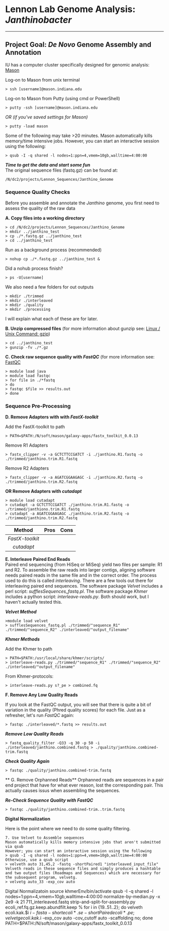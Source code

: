 # Lennon Lab Genome Analysis: *Janthinobacter* #
---

## Project Goal: *De Novo* Genome Assembly and Annotation ##

IU has a computer cluster specifically designed for genomic analysis: [Mason](https://kb.iu.edu/data/bbhh.html)

Log-on to Mason from unix terminal

    > ssh [username]@mason.indiana.edu

Log-on to Mason from Putty (using cmd or PowerShell)

    > putty -ssh [username]@mason.indiana.edu

*OR (if you've saved settings for Mason)*

    > putty -load mason

Some of the following may take >20 minutes. 
Mason automatically kills memory/time intensive jobs.
However, you can start an interactive session using the following:

    > qsub -I -q shared -l nodes=1:ppn=4,vmem=10gb,walltime=4:00:00

***Time to get the data and start some fun***  
The original sequence files (fastq.gz) can be found at:

    /N/dc2/projects/Lennon_Sequences/Janthino_Genome

### Sequence Quality Checks ###

Before you assemble and annotate the *Janthino* genome, you first need to assess the quality of the raw data

**A. Copy files into a working directory** 

    > cd /N/dc2/projects/Lennon_Sequences/Janthino_Genome  
    > mkdir ../janthino_test
    > cp ./*.fastq.gz ../janthino_test
    > cd ../janthino_test
    
Run as a background process (recommended)

    > nohup cp ./*.fastq.gz ../janthino_test &

Did a nohub process finish?

    > ps -U[username]

We also need a few folders for out outputs

    > mkdir ./trimmed
    > mkdir ./interleaved
    > mkdir ./quality
    > mkdir ./processing

I will explain what each of these are for later.

**B. Unzip compressed files** (for more information about gunzip see: [Linux / Unix Command: gzip](http://linux.about.com/od/commands/l/blcmdl1_gzip.htm))

    > cd ../janthino_test
    > gunzip -fv ./*.gz

**C. Check raw sequence quality with *FastQC*** (for more information see: [FastQC](http://www.bioinformatics.babraham.ac.uk/projects/fastqc/)

    > module load java
    > module load fastqc
    > for file in ./*fastq
    > do
    > fastqc $file >> results.out
    > done

### Sequence Pre-Processing ###

**D. Remove Adapters with with *FastX-toolkit***

Add the FastX-toolkit to path

    > PATH=$PATH:/N/soft/mason/galaxy-apps/fastx_toolkit_0.0.13

Remove R1 Adapters

    > fastx_clipper -v -a GCTCTTCCGATCT -i ./janthino.R1.fastq -o ./trimmed/janthino.trim.R1.fastq

Remove R2 Adapters

    > fastx_clipper -v -a AGATCGGAAGAGC -i ./janthino.R2.fastq -o ./trimmed/janthino.trim.R2.fastq

**OR Remove Adapters with *cutadapt***

    > module load cutadapt
    > cutadapt -a GCTCTTCCGATCT ./janthino.trim.R1.fastq -o ./trimmed/janthiono.trim.R1.fastq
    > cutadapt -a AGATCGGAAGAGC ./janthino.trim.R2.fastq -o ./trimmed/janthino.trim.R2.fastq

Method | Pros | Cons 
:--------: |:-----: |:------: 
*FastX-toolkit*|                     |                     
*cutadapt* |                           |                  

**E. Interleave Paired End Reads**  
Paired end sequencing (from HiSeq or MiSeq) yield two files per sample: R1 and R2.
To assemble the raw reads into larger contigs, aligning software needs paired reads in the same file and in the correct order. 
The process used to do this is called *interleaving*. 
There are a few tools out there for interleaving paired end sequences.
The software package *Velvet* includes a perl script: *sufflesSequences_fastq.pl*.
The software package *Khmer* includes a python script: *interleave-reads.py*.
Both should work, but I haven't actually tested this.

***Velvet Method***

    >module load velvet
    > sufflesSequences_fastq.pl ./trimmed/"sequence_R1" ./trimmed/"sequence_R2" ./interleaved/"output_filename"

***Khmer Methods***

Add the Khmer to path

    > PATH=$PATH:/usr/local/share/khmer/scripts/
    > interleave-reads.py ./trimmed/"sequence_R1" ./trimmed/"sequence_R2" ./interleaved/"output_filename"

From Khmer-protocols:

    > interleave-reads.py s?_pe > combined.fq

**F. Remove Any Low Quality Reads**

If you look at the FastQC output, you will see that there is quite a bit of variation in the quality (Phred quality scores) for each file. Just as a refresher, let's run *FastQC* again:

    > fastqc ./interleaved/*.fastq >> results.out

***Remove Low Quality Reads***

    > fastq_quality_filter -Q33 -q 30 -p 50 -i ./interleaved/janthino.combined.fastq > ./quality/janthino.combined-trim.fastq

***Check Quality Again***

    > fastqc ./quality/janthino.combined-trim.fastq

** G. Remove Orphanned Reads**
Orphanned reads are sequences in a pair end project that have for what ever reason, lost the corresponding pair. This actually causes issus when assembling the sequences.
        
        
***Re-Check Sequence Quality with *FastQC****

    > fastqc ./quality/janthino.combined-trim..trim.fastq

**Digital Normalization**
    
Here is the point where we need to do some quality filtering. 
        
    7. Use Velvet to Assemble sequences
    Mason automatically kills memory intensive jobs that aren't submitted via qsub
    However; you can start an interactive session using the following
    > qsub -I -q shared -l nodes=1:ppn=4,vmem=10gb,walltime=4:00:00
    Otherwise, use a qsub script
    > velveth auto 31,45,2 -fastq -shortPaired1 "interleaved_input_file"
    Velveth reads in these sequence files and simply produces a hashtable  and two output files (Roadmaps and Sequences) which are necessary for  the subsequent program, velvetg. 
    > velvetg auto_33 -exp_cov auto
    
Digital Normalizatoin
source khmerEnv/bin/activate
qsub -I -q shared -l nodes=1:ppn=4,vmem=10gb,walltime=4:00:00
normalize-by-median.py -x 2e9 -k 21 711_interleaved.fastq
strip-and-split-for-assembly.py ecoli_ref.fq.gz.keep.abundfilt.keep
% for i in {19..51..2}; do
    velveth ecoli.kak.$i $i -fasta -short ecoli*.se -shortPaired ecoli*.pe;
    velvetg ecoli.kak.$i -exp_cov auto -cov_cutoff auto -scaffolding no;
  done
PATH=$PATH:/N/soft/mason/galaxy-apps/fastx_toolkit_0.0.13